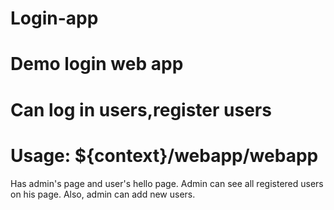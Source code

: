 # Login-app #
# Demo login web app
Can log in users,register users
===
Usage: ${context}/webapp/webapp
===
Has admin's page and user's hello page. Admin can see all registered users on his page.
Also, admin can add new users.
